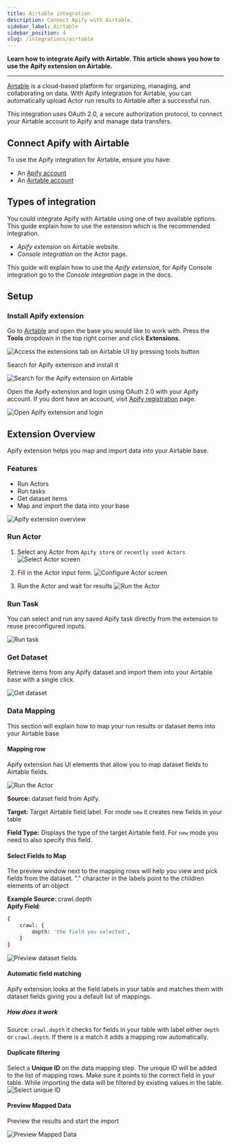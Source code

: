 ```yaml
---
title: Airtable integration
description: Connect Apify with Airtable.
sidebar_label: Airtable
sidebar_position: 4
slug: /integrations/airtable
---
```


**Learn how to integrate Apify with Airtable. This article shows you how to use the Apify extension on Airtable.**

---

[Airtable](https://www.airtable.com/)  is a cloud-based platform for organizing, managing, and collaborating on data. With Apify integration for Airtable, you can automatically upload Actor run results to Airtable after a successful run.

This integration uses OAuth 2.0, a secure authorization protocol, to connect your Airtable account to Apify and manage data transfers.

## Connect Apify with Airtable

To use the Apify integration for Airtable, ensure you have:

- An [Apify account](https://console.apify.com/)
- An [Airtable account](https://www.airtable.com/)

## Types of integration

You could integrate Apify with Airtable using one of two available options. This guide explain how to use the extension which is the recommended integration.

- _Apify extension_ on Airtable website.
- _Console integration_ on the Actor page.

This guide will explain how to use the _Apify extension_, for Apify Console integration go to the _Console integration_ page in the docs.

## Setup

### Install Apify extension

Go to [Airtable](https://airtable.com) and open the base you would like to work with. Press the **Tools** dropdown in the top right corner and click **Extensions**.

![Access the extensions tab on Airtable UI by pressing tools button](../../images/airtable/airtable_tools_button.png)

<!-- TODO: improve pictures when Apify integration is published -->
Search for Apify extenison and install it

![Search for the Apify extension on Airtable](../../images/airtable/airtable_search_apify_extenison.png)

Open the Apify extension and login using OAuth 2.0 with your Apify account. If you dont have an account, visit [Apify registration](https://console.apify.com/sign-up) page.

![Open Apify extension and login](../../images/airtable/airtable_login.png)

## Extension Overview

Apify extension helps you map and import data into your Airtable base.

### Features

- Run Actors
- Run tasks
- Get dataset items
- Map and import the data into your base

![Apify extension overview](../../images/airtable/airtable_overview.png)

### Run Actor

1. Select any Actor from `Apify store` or `recently used Actors`
![Select Actor screen](../../images/airtable/airtable_actor_select.png)

1. Fill in the Actor input form.
![Configure Actor screen](../../images/airtable/airtable_configure_actor.png)

1. Run the Actor and wait for results
![Run the Actor](../../images/airtable/airtable_actor_run.png)

### Run Task

You can select and run any saved Apify task directly from the extension to reuse preconfigured inputs.

![Run task](../../images/airtable/airtable_task.png)


### Get Dataset

Retrieve items from any Apify dataset and import them into your Airtable base with a single click.

![Get dataset](../../images/airtable/airtable_dataset.png)

### Data Mapping

This section will explain how to map your run results or dataset items into your Airtable base

#### Mapping row

Apify extension has UI elements that allow you to map dataset fields to Airtable fields.

![Run the Actor](../../images/airtable/airtable_mapping_row.png)

**Source:** dataset field from Apify.

**Target:** Target Airtable field label. For mode `new` it creates new fields in your table

**Field Type:** Displays the type of the target Airtable field. For `new` mode you need to also specify this field.

#### Select Fields to Map

The preview window next to the mapping rows will help you view and pick fields from the dataset.
"." character in the labels point to the children elements of an object

**Example Source**: crawl.depth <br/>
**Apify Field**:

```bash
{
    crawl: {
        depth: 'the field you selected',
    }
}
```

![Preview dataset fields](../../images/airtable/airtable_field_previews.png)

#### Automatic field matching

Apify extension looks at the field labels in your table and matches them with dataset fields giving you a default list of mappings.

##### How does it work

Source: `crawl.depth`
it checks for fields in your table with label either `depth` or `crawl.depth`. If there is a match it adds a mapping row automatically.


#### Duplicate filtering

Select a **Unique ID** on the data mapping step. The unique ID will be added to the list of mapping rows.
Make sure it points to the correct field in your table. While importing the data will be filtered by existing values in the table.
![Select unique ID](../../images/airtable/airtable_unique_id.png)

#### Preview Mapped Data

Preview the results and start the import

![Preview Mapped Data](../../images/airtable/airtable_preview.png)
